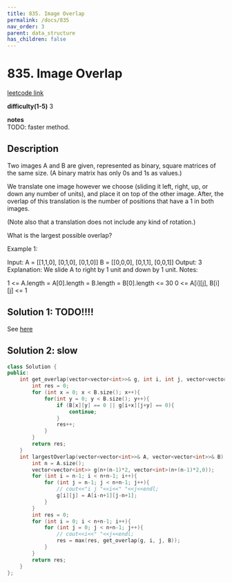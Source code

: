 ```yaml
---
title: 835. Image Overlap
permalink: /docs/835
nav_order: 3
parent: data_structure
has_children: false
---
```

# 835. Image Overlap
[leetcode link](https://leetcode.com/problems/image-overlap/)

**difficulty(1-5)** 
3

**notes**   
TODO: faster method.

## Description
Two images A and B are given, represented as binary, square matrices of the same size.  (A binary matrix has only 0s and 1s as values.)

We translate one image however we choose (sliding it left, right, up, or down any number of units), and place it on top of the other image.  After, the overlap of this translation is the number of positions that have a 1 in both images.

(Note also that a translation does not include any kind of rotation.)

What is the largest possible overlap?

Example 1:

Input: A = [[1,1,0],
            [0,1,0],
            [0,1,0]]
       B = [[0,0,0],
            [0,1,1],
            [0,0,1]]
Output: 3
Explanation: We slide A to right by 1 unit and down by 1 unit.
Notes: 

1 <= A.length = A[0].length = B.length = B[0].length <= 30
0 <= A[i][j], B[i][j] <= 1

## Solution 1: TODO!!!!
See [here](https://leetcode.com/problems/image-overlap/discuss/130623/C%2B%2BJavaPython-Straight-Forward)


## Solution 2: slow

```c++
class Solution {
public:
    int get_overlap(vector<vector<int>>& g, int i, int j, vector<vector<int>>& B){
        int res = 0;
        for (int x = 0; x < B.size(); x++){
            for(int y = 0; y < B.size(); y++){
                if (B[x][y] == 0 || g[i+x][j+y] == 0){
                    continue;
                }
                res++;
            }
        }
        return res;
    }
    int largestOverlap(vector<vector<int>>& A, vector<vector<int>>& B) {
        int n = A.size();
        vector<vector<int>> g(n+(n-1)*2, vector<int>(n+(n-1)*2,0));
        for (int i = n-1; i < n+n-1; i++){
            for (int j = n-1; j < n+n-1; j++){
                // cout<<"i j "<<i<<" "<<j<<endl;
                g[i][j] = A[i-n+1][j-n+1];
            }
        }
        int res = 0;
        for (int i = 0; i < n+n-1; i++){
            for (int j = 0; j < n+n-1; j++){
                // cout<<i<<" "<<j<<endl;
                res = max(res, get_overlap(g, i, j, B));
            }
        }
        return res;
    }
};
```

<!-- 
Default label
{: .label }

Blue label
{: .label .label-blue }

Stable
{: .label .label-green }

New release
{: .label .label-purple }

Coming soon
{: .label .label-yellow }

Deprecated
{: .label .label-red } -->
